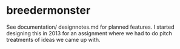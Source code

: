 # breedermonster

See documentation/ designnotes.md for planned features. I started designing this in 2013 for an assignment where we had to do pitch treatments of ideas we came up with. 